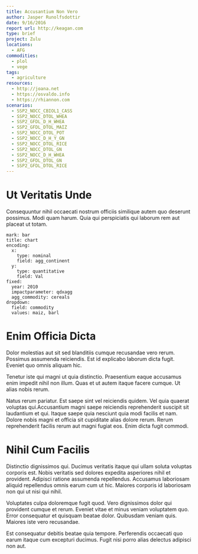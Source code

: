 ```yaml
---
title: Accusantium Non Vero
author: Jasper Runolfsdottir
date: 9/16/2016
report url: http://keagan.com
type: brief
project: Zulu
locations:
  - AFG
commodities:
  - plol
  - vege
tags:
  - agriculture
resources:
  - http://joana.net
  - https://osvaldo.info
  - https://rhiannon.com
scenarios:
  - SSP2_NOCC_CBIOL1_CASS
  - SSP2_NOCC_DTOL_WHEA
  - SSP2_GFDL_D_H_WHEA
  - SSP2_GFDL_DTOL_MAIZ
  - SSP2_NOCC_DTOL_POT
  - SSP2_NOCC_D_H_Y_GN
  - SSP2_NOCC_DTOL_RICE
  - SSP2_NOCC_DTOL_GN
  - SSP2_NOCC_D_H_WHEA
  - SSP2_GFDL_DTOL_GN
  - SSP2_GFDL_DTOL_RICE
---
```

# Ut Veritatis Unde
Consequuntur nihil occaecati nostrum officiis similique autem quo deserunt possimus. Modi quam harum. Quia qui perspiciatis qui laborum rem aut placeat ut totam.

```vis
mark: bar
title: chart
encoding:
  x:
    type: nominal
    field: agg_continent
  y:
    type: quantitative
    field: Val
fixed:
  year: 2010
  impactparameter: qdxagg
  agg_commodity: cereals
dropdown:
  field: commodity
  values: maiz, barl
```

# Enim Officia Dicta
Dolor molestias aut sit sed blanditiis cumque recusandae vero rerum. Possimus assumenda reiciendis. Est id explicabo laborum dicta fugit. Eveniet quo omnis aliquam hic.
 Tenetur iste qui magni ut quia distinctio. Praesentium eaque accusamus enim impedit nihil non illum. Quas et ut autem itaque facere cumque. Ut alias nobis rerum.
 Natus rerum pariatur. Est saepe sint vel reiciendis quidem. Vel quia quaerat voluptas qui.Accusantium magni saepe reiciendis reprehenderit suscipit sit laudantium et qui. Itaque saepe quia nesciunt quia modi facilis et nam. Dolore nobis magni et officia sit cupiditate alias dolore rerum. Rerum reprehenderit facilis rerum aut magni fugiat eos. Enim dicta fugit commodi.

# Nihil Cum Facilis
Distinctio dignissimos qui. Ducimus veritatis itaque qui ullam soluta voluptas corporis est. Nobis veritatis sed dolores expedita asperiores nihil et provident. Adipisci ratione assumenda repellendus. Accusamus laboriosam aliquid repellendus omnis earum cum ut hic. Maiores corporis id laboriosam non qui ut nisi qui nihil.
 Voluptates culpa doloremque fugit quod. Vero dignissimos dolor qui provident cumque et rerum. Eveniet vitae et minus veniam voluptatem quo. Error consequatur et quisquam beatae dolor. Quibusdam veniam quis. Maiores iste vero recusandae.
 Est consequatur debitis beatae quia tempore. Perferendis occaecati quo earum itaque cum excepturi ducimus. Fugit nisi porro alias delectus adipisci non aut.
